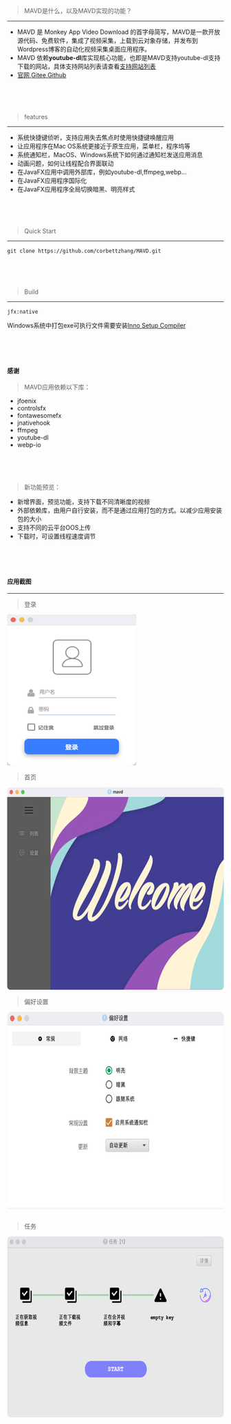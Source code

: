 > MAVD是什么，以及MAVD实现的功能？
---
- MAVD 是 Monkey App Video Download 的首字母简写，MAVD是一款开放源代码、免费软件，集成了视频采集，上载到云对象存储，并发布到Wordpress博客的自动化视频采集桌面应用程序。
- MAVD 依赖**youtube-dl**库实现核心功能，也即是MAVD支持youtube-dl支持下载的网站，具体支持网站列表请查看[支持网站列表](https://monkeyapp.cn/help)
- [官网](https://monkeyapp.cn),[Gitee](https://gitee.com/corbettzhang/MAVD),[Github](https://github.com/corbettzhang/MAVD)

<br/>
<br/>
<br/>

> features
---
- 系统快捷键侦听，支持应用失去焦点时使用快捷键唤醒应用
- 让应用程序在Mac OS系统更接近于原生应用，菜单栏，程序坞等
- 系统通知栏，MacOS、Windows系统下如何通过通知栏发送应用消息
- 动画问题，如何让线程配合界面联动
- 在JavaFX应用中调用外部库，例如youtube-dl,ffmpeg,webp...
- 在JavaFX应用程序国际化
- 在JavaFX应用程序全局切换暗黑、明亮样式

<br/>
<br/>
<br/>

> Quick Start
---
```
git clone https://github.com/corbettzhang/MAVD.git
```

<br/>
<br/>
<br/>

> Build
---
```
jfx:native
```
Windows系统中打包exe可执行文件需要安装[Inno Setup Compiler](https://jrsoftware.org/isdl.php)

<br/>
<br/>
<br/>

#### 感谢
> MAVD应用依赖以下库：
- jfoenix
- controlsfx
- fontawesomefx
- jnativehook
- ffmpeg
- youtube-dl
- webp-io

<br/>
<br/>
<br/>

> 新功能预览：
- 新增界面，预览功能，支持下载不同清晰度的视频
- 外部依赖库，由用户自行安装，而不是通过应用打包的方式。以减少应用安装包的大小
- 支持不同的云平台OOS上传
- 下载时，可设置线程速度调节

<br/>
<br/>
<br/>

#### 应用截图

---

> 登录

<img src="https://raw.githubusercontent.com/corbettzhang/MAVD/main/assets/login.png" height="350" width="300" alt=""/>

> 首页

<img src="https://raw.githubusercontent.com/corbettzhang/MAVD/main/assets/main.png" height="470" width="640" alt=""/>

> 偏好设置

<img src="https://raw.githubusercontent.com/corbettzhang/MAVD/main/assets/preference.png" height="470" width="640" alt=""/>

> 任务

<img src="https://raw.githubusercontent.com/corbettzhang/MAVD/main/assets/loading.png" height="420" width="640" alt=""/>

